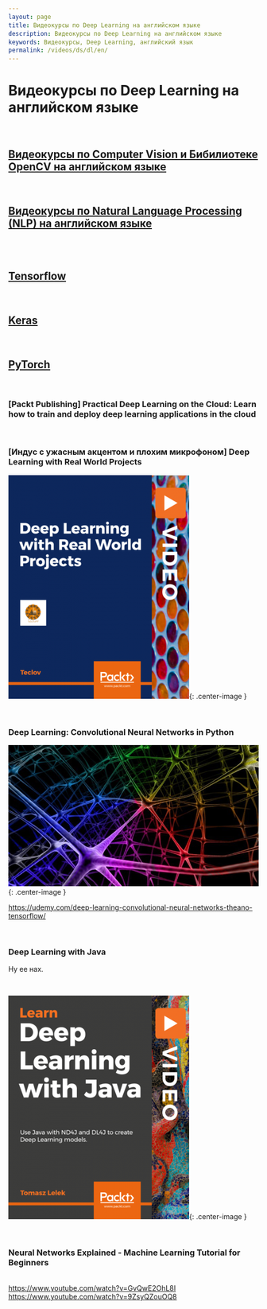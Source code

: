 ```yaml
---
layout: page
title: Видеокурсы по Deep Learning на английском языке
description: Видеокурсы по Deep Learning на английском языке
keywords: Видеокурсы, Deep Learning, английский язык
permalink: /videos/ds/dl/en/
---
```


# Видеокурсы по Deep Learning на английском языке

<br/>

## [Видеокурсы по Computer Vision и Бибилиотеке OpenCV на английском языке](/videos/ds/dl/cv/en/)

<br/>

## [Видеокурсы по Natural Language Processing (NLP) на английском языке](/videos/ds/dl/nlp/en/)

<br/>
<br/>

## [Tensorflow](/videos/ds/dl/tensorflow/en/)

<br/>

## [Keras](/videos/ds/dl/keras/en/)

<br/>

## [PyTorch](/videos/ds/dl/pytorch/en/)

<br/>

### [Packt Publishing] Practical Deep Learning on the Cloud: Learn how to train and deploy deep learning applications in the cloud

<br/>

### [Индус с ужасным акцентом и плохим микрофоном] Deep Learning with Real World Projects

![Deep Learning with Real World Projects](/img/videos/packtpub-deep-learning-with-real-world-projects.png 'Deep Learning with Real World Projects'){: .center-image }

<br/>

### Deep Learning: Convolutional Neural Networks in Python

![Deep Learning: Convolutional Neural Networks in Python](/img/videos/convolutional-neural-networks-in-python.jpg 'Deep Learning: Convolutional Neural Networks in Python'){: .center-image }

https://udemy.com/deep-learning-convolutional-neural-networks-theano-tensorflow/

<br/>

### Deep Learning with Java

Ну ее нах.

<br/>

![Deep Learning with Java](/img/videos/packtpub-deep-learning-with-java.png 'Deep Learning with Java'){: .center-image }

<br/>

### Neural Networks Explained - Machine Learning Tutorial for Beginners

<br/> https://www.youtube.com/watch?v=GvQwE2OhL8I
<br/> https://www.youtube.com/watch?v=9ZsyQZouOQ8
